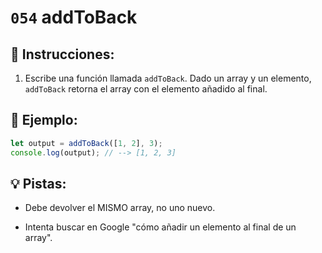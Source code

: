 # `054` addToBack

## 📝 Instrucciones:

1. Escribe una función llamada `addToBack`. Dado un array y un elemento, `addToBack` retorna el array con el elemento añadido al final.

## 📎 Ejemplo:

```Javascript
let output = addToBack([1, 2], 3);
console.log(output); // --> [1, 2, 3]
```

## 💡 Pistas:

+ Debe devolver el MISMO array, no uno nuevo.

+ Intenta buscar en Google "cómo añadir un elemento al final de un array".
